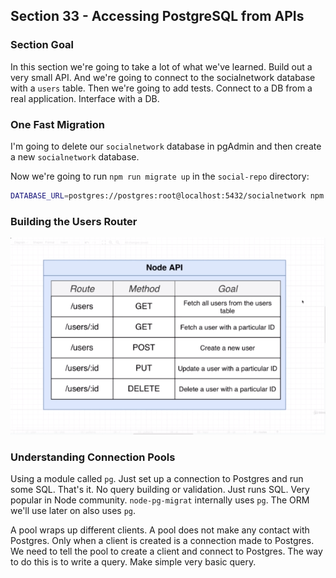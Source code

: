 ## Section 33 - Accessing PostgreSQL from APIs

### Section Goal

In this section we're going to take a lot of what we've learned. Build out a very small API. And we're going to connect to the socialnetwork database with a `users` table. Then we're going to add tests. Connect to a DB from a real application. Interface with a DB.

### One Fast Migration

I'm going to delete our `socialnetwork` database in pgAdmin and then create a new `socialnetwork` database.

Now we're going to run `npm run migrate up` in the `social-repo` directory:
```bash
DATABASE_URL=postgres://postgres:root@localhost:5432/socialnetwork npm run migrate up
```

### Building the Users Router

![Node API 1](images/nodeapi1.png)

### Understanding Connection Pools

Using a module called `pg`. Just set up a connection to Postgres and run some SQL. That's it. No query building or validation. Just runs SQL. Very popular in Node community. `node-pg-migrat` internally uses `pg`. The ORM we'll use later on also uses `pg`.

A pool wraps up different clients. A pool does not make any contact with Postgres. Only when a client is created is a connection made to Postgres. We need to tell the pool to create a client and connect to Postgres. The way to do this is to write a query. Make simple very basic query.
